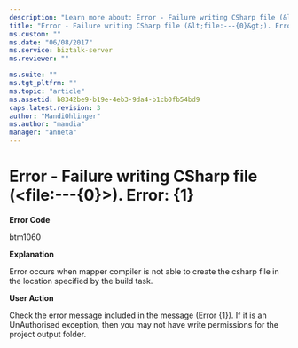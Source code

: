 ```yaml
---
description: "Learn more about: Error - Failure writing CSharp file (&lt;file:---{0}&gt;). Error: {1}"
title: "Error - Failure writing CSharp file (&lt;file:---{0}&gt;). Error: {1} | Microsoft Docs"
ms.custom: ""
ms.date: "06/08/2017"
ms.service: biztalk-server
ms.reviewer: ""

ms.suite: ""
ms.tgt_pltfrm: ""
ms.topic: "article"
ms.assetid: b8342be9-b19e-4eb3-9da4-b1cb0fb54bd9
caps.latest.revision: 3
author: "MandiOhlinger"
ms.author: "mandia"
manager: "anneta"
---
```

# Error - Failure writing CSharp file (&lt;file:---{0}&gt;). Error: {1}
**Error Code**  
  
 btm1060  
  
 **Explanation**  
  
 Error occurs when mapper compiler is not able to create the csharp file in the location specified by the build task.  
  
 **User Action**  
  
 Check the error message included in the message (Error {1}). If it is an UnAuthorised exception, then you may not have write permissions for the project output folder.
